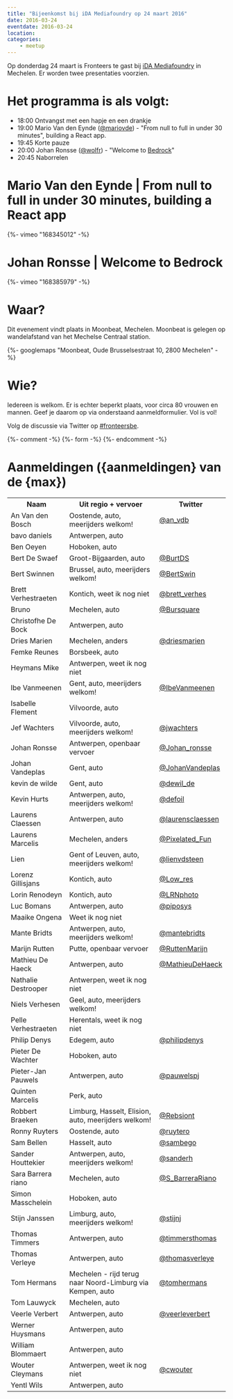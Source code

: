 ```yaml
---
title: "Bijeenkomst bij iDA Mediafoundry op 24 maart 2016"
date: 2016-03-24
eventdate: 2016-03-24
location:
categories:
    - meetup
---
```

Op donderdag 24 maart is Fronteers te gast bij [iDA Mediafoundry](http://www.ida-mediafoundry.be/) in Mechelen. Er worden twee presentaties voorzien.

# Het programma is als volgt:

* 18:00 Ontvangst met een hapje en een drankje
* 19:00 Mario Van den Eynde ([@mariovde](https://twitter.com/mariovde)) - "From null to full in under 30 minutes", building a React app.
* 19:45 Korte pauze
* 20:00 Johan Ronsse ([@wolfr](https://github.com/wolfr)) - "Welcome to [Bedrock](http://bedrock.mono.company/)"
* 20:45 Naborrelen

# Mario Van den Eynde | From null to full in under 30 minutes, building a React app

{%- vimeo "168345012" -%}

# Johan Ronsse | Welcome to Bedrock

{%- vimeo "168385979" -%}

# Waar?

Dit evenement vindt plaats in Moonbeat, Mechelen. Moonbeat is gelegen op wandelafstand van het Mechelse Centraal station.

{%- googlemaps "Moonbeat, Oude Brusselsestraat 10, 2800 Mechelen" -%}

# Wie?

Iedereen is welkom. Er is echter beperkt plaats, voor circa 80 vrouwen en mannen. Geef je daarom op via onderstaand aanmeldformulier. Vol is vol!

Volg de discussie via Twitter op [#fronteersbe](https://twitter.com/search?q=%23fronteersbe).


{%- comment -%}
{%- form -%}
{%- endcomment -%}


# Aanmeldingen ({aanmeldingen} van de {max})

<table>
<tr>
<th scope="col">Naam</th>
<th scope="col">Uit regio + vervoer</th>
<th scope="col">Twitter</th>
</tr>
<tr>
<td>An Van den Bosch</td>
<td>Oostende, auto, meerijders welkom!</td>
<td><a href="https://twitter.com/an_vdb" rel="nofollow">@an_vdb</a></td>
</tr>
<tr>
<td>bavo daniels</td>
<td>Antwerpen, auto</td>
<td></td>
</tr>
<tr>
<td>Ben Oeyen</td>
<td>Hoboken, auto</td>
<td></td>
</tr>
<tr>
<td>Bert De Swaef</td>
<td>Groot-Bijgaarden, auto</td>
<td><a href="https://twitter.com/BurtDS" rel="nofollow">@BurtDS</a></td>
</tr>
<tr>
<td>Bert Swinnen</td>
<td>Brussel, auto, meerijders welkom!</td>
<td><a href="https://twitter.com/BertSwin" rel="nofollow">@BertSwin</a></td>
</tr>
<tr>
<td>Brett Verhestraeten</td>
<td>Kontich, weet ik nog niet</td>
<td><a href="https://twitter.com/brett_verhes" rel="nofollow">@brett_verhes</a></td>
</tr>
<tr>
<td>Bruno</td>
<td>Mechelen, auto</td>
<td><a href="https://twitter.com/Bursquare" rel="nofollow">@Bursquare</a></td>
</tr>
<tr>
<td>Christofhe De Bock</td>
<td>Antwerpen, auto</td>
<td></td>
</tr>
<tr>
<td>Dries Marien</td>
<td>Mechelen, anders</td>
<td><a href="https://twitter.com/driesmarien" rel="nofollow">@driesmarien</a></td>
</tr>
<tr>
<td>Femke Reunes</td>
<td>Borsbeek, auto</td>
<td></td>
</tr>
<tr>
<td>Heymans Mike</td>
<td>Antwerpen, weet ik nog niet</td>
<td></td>
</tr>
<tr>
<td>Ibe Vanmeenen</td>
<td>Gent, auto, meerijders welkom!</td>
<td><a href="https://twitter.com/IbeVanmeenen" rel="nofollow">@IbeVanmeenen</a></td>
</tr>
<tr>
<td>Isabelle Flement</td>
<td>Vilvoorde, auto</td>
<td></td>
</tr>
<tr>
<td>Jef Wachters</td>
<td>Vilvoorde, auto, meerijders welkom!</td>
<td><a href="https://twitter.com/jwachters" rel="nofollow">@jwachters</a></td>
</tr>
<tr>
<td>Johan Ronsse</td>
<td>Antwerpen, openbaar vervoer</td>
<td><a href="https://twitter.com/Johan_ronsse" rel="nofollow">@Johan_ronsse</a></td>
</tr>
<tr>
<td>Johan Vandeplas</td>
<td>Gent, auto</td>
<td><a href="https://twitter.com/JohanVandeplas" rel="nofollow">@JohanVandeplas</a></td>
</tr>
<tr>
<td>kevin de wilde</td>
<td>Gent, auto</td>
<td><a href="https://twitter.com/dewil_de" rel="nofollow">@dewil_de</a></td>
</tr>
<tr>
<td>Kevin Hurts</td>
<td>Antwerpen, auto, meerijders welkom!</td>
<td><a href="https://twitter.com/defoil" rel="nofollow">@defoil</a></td>
</tr>
<tr>
<td>Laurens Claessen</td>
<td>Antwerpen, auto</td>
<td><a href="https://twitter.com/laurensclaessen" rel="nofollow">@laurensclaessen</a></td>
</tr>
<tr>
<td>Laurens Marcelis</td>
<td>Mechelen, anders</td>
<td><a href="https://twitter.com/Pixelated_Fun" rel="nofollow">@Pixelated_Fun</a></td>
</tr>
<tr>
<td>Lien</td>
<td>Gent of Leuven, auto, meerijders welkom!</td>
<td><a href="https://twitter.com/lienvdsteen" rel="nofollow">@lienvdsteen</a></td>
</tr>
<tr>
<td>Lorenz Gillisjans</td>
<td>Kontich, auto</td>
<td><a href="https://twitter.com/Low_res" rel="nofollow">@Low_res</a></td>
</tr>
<tr>
<td>Lorin Renodeyn</td>
<td>Kontich, auto</td>
<td><a href="https://twitter.com/LRNphoto" rel="nofollow">@LRNphoto</a></td>
</tr>
<tr>
<td>Luc Bomans</td>
<td>Antwerpen, auto</td>
<td><a href="https://twitter.com/piposys" rel="nofollow">@piposys</a></td>
</tr>
<tr>
<td>Maaike Ongena</td>
<td>Weet ik nog niet</td>
<td></td>
</tr>
<tr>
<td>Mante Bridts</td>
<td>Antwerpen, auto, meerijders welkom!</td>
<td><a href="https://twitter.com/mantebridts" rel="nofollow">@mantebridts</a></td>
</tr>
<tr>
<td>Marijn Rutten</td>
<td>Putte, openbaar vervoer</td>
<td><a href="https://twitter.com/RuttenMarijn" rel="nofollow">@RuttenMarijn</a></td>
</tr>
<tr>
<td>Mathieu De Haeck</td>
<td>Antwerpen, auto</td>
<td><a href="https://twitter.com/MathieuDeHaeck" rel="nofollow">@MathieuDeHaeck</a></td>
</tr>
<tr>
<td>Nathalie Destrooper</td>
<td>Antwerpen, weet ik nog niet</td>
<td></td>
</tr>
<tr>
<td>Niels Verhesen</td>
<td>Geel, auto, meerijders welkom!</td>
<td></td>
</tr>
<tr>
<td>Pelle Verhestraeten</td>
<td>Herentals, weet ik nog niet</td>
<td></td>
</tr>
<tr>
<td>Philip Denys </td>
<td>Edegem, auto</td>
<td><a href="https://twitter.com/philipdenys" rel="nofollow">@philipdenys</a></td>
</tr>
<tr>
<td>Pieter De Wachter</td>
<td>Hoboken, auto</td>
<td></td>
</tr>
<tr>
<td>Pieter-Jan Pauwels</td>
<td>Antwerpen, auto</td>
<td><a href="https://twitter.com/pauwelspj" rel="nofollow">@pauwelspj</a></td>
</tr>
<tr>
<td>Quinten Marcelis</td>
<td>Perk, auto</td>
<td></td>
</tr>
<tr>
<td>Robbert Braeken</td>
<td>Limburg, Hasselt, Elision, auto, meerijders welkom!</td>
<td><a href="https://twitter.com/Rebsiont" rel="nofollow">@Rebsiont</a></td>
</tr>
<tr>
<td>Ronny Ruyters</td>
<td>Oostende, auto</td>
<td><a href="https://twitter.com/ruytero" rel="nofollow">@ruytero</a></td>
</tr>
<tr>
<td>Sam Bellen</td>
<td>Hasselt, auto</td>
<td><a href="https://twitter.com/sambego" rel="nofollow">@sambego</a></td>
</tr>
<tr>
<td>Sander Houttekier</td>
<td>Antwerpen, auto, meerijders welkom!</td>
<td><a href="https://twitter.com/sanderh" rel="nofollow">@sanderh</a></td>
</tr>
<tr>
<td>Sara Barrera riano</td>
<td>Mechelen, auto</td>
<td><a href="https://twitter.com/S_BarreraRiano" rel="nofollow">@S_BarreraRiano</a></td>
</tr>
<tr>
<td>Simon Masschelein</td>
<td>Hoboken, auto</td>
<td></td>
</tr>
<tr>
<td>Stijn Janssen</td>
<td>Limburg, auto, meerijders welkom!</td>
<td><a href="https://twitter.com/stijnj" rel="nofollow">@stijnj</a></td>
</tr>
<tr>
<td>Thomas Timmers</td>
<td>Antwerpen, auto</td>
<td><a href="https://twitter.com/timmersthomas" rel="nofollow">@timmersthomas</a></td>
</tr>
<tr>
<td>Thomas Verleye</td>
<td>Antwerpen, auto</td>
<td><a href="https://twitter.com/thomasverleye" rel="nofollow">@thomasverleye</a></td>
</tr>
<tr>
<td>Tom Hermans</td>
<td>Mechelen - rijd terug naar Noord-Limburg via Kempen, auto</td>
<td><a href="https://twitter.com/tomhermans" rel="nofollow">@tomhermans</a></td>
</tr>
<tr>
<td>Tom Lauwyck</td>
<td>Mechelen, auto</td>
<td></td>
</tr>
<tr>
<td>Veerle Verbert</td>
<td>Antwerpen, auto</td>
<td><a href="https://twitter.com/veerleverbert" rel="nofollow">@veerleverbert</a></td>
</tr>
<tr>
<td>Werner Huysmans</td>
<td>Antwerpen, auto</td>
<td></td>
</tr>
<tr>
<td>William Blommaert</td>
<td>Antwerpen, auto</td>
<td></td>
</tr>
<tr>
<td>Wouter Cleymans</td>
<td>Antwerpen, weet ik nog niet</td>
<td><a href="https://twitter.com/cwouter" rel="nofollow">@cwouter</a></td>
</tr>
<tr>
<td>Yentl Wils</td>
<td>Antwerpen, auto</td>
<td></td>
</tr>
</table>
